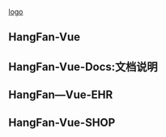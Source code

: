[logo](https://s1.ax1x.com/2022/11/28/zaSa0f.png)

## HangFan-Vue

## HangFan-Vue-Docs:文档说明

## HangFan—Vue-EHR

## HangFan-Vue-SHOP
